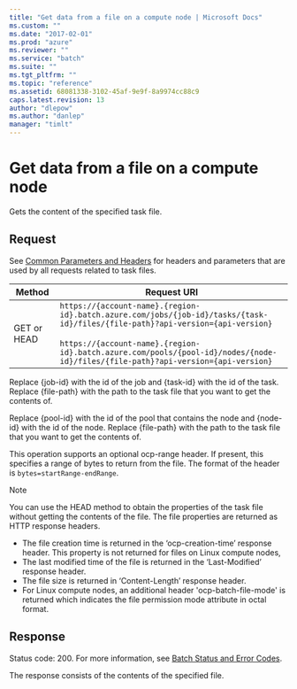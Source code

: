 ```yaml
---
title: "Get data from a file on a compute node | Microsoft Docs"
ms.custom: ""
ms.date: "2017-02-01"
ms.prod: "azure"
ms.reviewer: ""
ms.service: "batch"
ms.suite: ""
ms.tgt_pltfrm: ""
ms.topic: "reference"
ms.assetid: 68081338-3102-45af-9e9f-8a9974cc88c9
caps.latest.revision: 13
author: "dlepow"
ms.author: "danlep"
manager: "timlt"
---
```

# Get data from a file on a compute node
  Gets the content of the specified task file.

## Request
 See [Common Parameters and Headers](../batchservice/common-parameters-and-headers.md) for headers and parameters that are used by all requests related to task files.

|Method|Request URI|
|------------|-----------------|
|GET or HEAD|`https://{account-name}.{region-id}.batch.azure.com/jobs/{job-id}/tasks/{task-id}/files/{file-path}?api-version={api-version}`<br /><br /> `https://{account-name}.{region-id}.batch.azure.com/pools/{pool-id}/nodes/{node-id}/files/{file-path}?api-version={api-version}`|

 Replace {job\-id} with the id of the job and {task\-id} with the id of the task. Replace {file\-path} with the path to the task file that you want to get the contents of.

 Replace {pool\-id} with the id of the pool that contains the node and {node\-id} with the id of the node. Replace {file\-path} with the path to the task file that you want to get the contents of.

 This operation supports an optional ocp\-range header. If present, this specifies a range of bytes to return from the file. The format of the header is `bytes=startRange-endRange`.

> [!NOTE]
>  You can use the HEAD method to obtain the properties of the task file without getting the contents of the file. The file properties are returned as HTTP response headers.
>
>  -   The file creation time is returned in the ‘ocp\-creation\-time’ response header. This property is not returned for files on Linux compute nodes,
> -   The last modified time of the file is returned in the ‘Last\-Modified’ response header.
> -   The file size is returned in ‘Content\-Length’ response header.
> -   For Linux compute nodes, an additional header 'ocp\-batch\-file\-mode' is returned which indicates the file permission mode attribute in octal format.

## Response
 Status code: 200. For more information, see [Batch Status and Error Codes](../batchservice/batch-status-and-error-codes.md).

 The response consists of the contents of the specified file.

